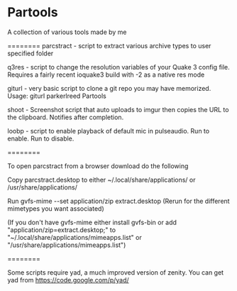 Partools
========

A collection of various tools made by me

========
parcstract - script to extract various archive types to user specified folder

q3res - script to change the resolution variables of your Quake 3 config file. Requires a fairly recent ioquake3 build with -2 as a native res mode

giturl - very basic script to clone a git repo you may have memorized. Usage: giturl parkerlreed Partools

shoot - Screenshot script that auto uploads to imgur then copies the URL to the clipboard. Notifies after completion.

loobp - script to enable playback of default mic in pulseaudio. Run to enable. Run to disable.

========

To open parcstract from a browser download do the following

Copy parcstract.desktop to either ~/.local/share/applications/ or /usr/share/applications/

Run gvfs-mime --set application/zip extract.desktop (Rerun for the different mimetypes you want associated)

(If you don't have gvfs-mime either install gvfs-bin or add "application/zip=extract.desktop;" to "~/.local/share/applications/mimeapps.list" or "/usr/share/applications/mimeapps.list")

========

Some scripts require yad, a much improved version of zenity. You can get yad from 
https://code.google.com/p/yad/

